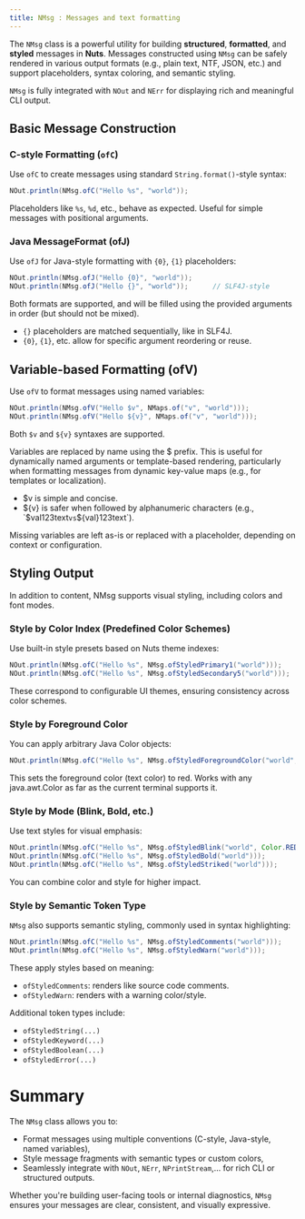 ```yaml
---
title: NMsg : Messages and text formatting
---
```



The `NMsg` class is a powerful utility for building **structured**, **formatted**, and **styled** messages in **Nuts**. Messages constructed using `NMsg` can be safely rendered in various output formats (e.g., plain text, NTF, JSON, etc.) and support placeholders, syntax coloring, and semantic styling.

`NMsg` is fully integrated with `NOut` and `NErr` for displaying rich and meaningful CLI output.

## Basic Message Construction

### C-style Formatting (`ofC`)

Use `ofC` to create messages using standard `String.format()`-style syntax:

```java
NOut.println(NMsg.ofC("Hello %s", "world"));
```
Placeholders like `%s`, `%d`, etc., behave as expected. Useful for simple messages with positional arguments.

### Java MessageFormat (ofJ)

Use `ofJ` for Java-style formatting with `{0}`, `{1}` placeholders:

```java
NOut.println(NMsg.ofJ("Hello {0}", "world"));
NOut.println(NMsg.ofJ("Hello {}", "world"));      // SLF4J-style
```

Both formats are supported, and will be filled using the provided arguments in order (but should not be mixed).
- `{}` placeholders are matched sequentially, like in SLF4J.
- `{0}`, `{1}`, etc. allow for specific argument reordering or reuse.

## Variable-based Formatting (ofV)
Use `ofV` to format messages using named variables:

```java
NOut.println(NMsg.ofV("Hello $v", NMaps.of("v", "world")));
NOut.println(NMsg.ofV("Hello ${v}", NMaps.of("v", "world")));
```
Both `$v` and `${v}` syntaxes are supported.

Variables are replaced by name using the $ prefix. This is useful for dynamically named arguments or template-based rendering,
particularly when formatting messages from dynamic key-value maps (e.g., for templates or localization).

- $v is simple and concise.
- ${v} is safer when followed by alphanumeric characters (e.g., `$val123text` vs `${val}123text`).

Missing variables are left as-is or replaced with a placeholder, depending on context or configuration.


## Styling Output
In addition to content, NMsg supports visual styling, including colors and font modes.
### Style by Color Index (Predefined Color Schemes)
Use built-in style presets based on Nuts theme indexes:

```java
NOut.println(NMsg.ofC("Hello %s", NMsg.ofStyledPrimary1("world")));
NOut.println(NMsg.ofC("Hello %s", NMsg.ofStyledSecondary5("world")));
```
These correspond to configurable UI themes, ensuring consistency across color schemes.

### Style by Foreground Color

You can apply arbitrary Java Color objects:

```java
NOut.println(NMsg.ofC("Hello %s", NMsg.ofStyledForegroundColor("world", Color.RED)));
```

This sets the foreground color (text color) to red. Works with any java.awt.Color as far as the current terminal supports it.

### Style by Mode (Blink, Bold, etc.)

Use text styles for visual emphasis:

```java
NOut.println(NMsg.ofC("Hello %s", NMsg.ofStyledBlink("world", Color.RED)));
NOut.println(NMsg.ofC("Hello %s", NMsg.ofStyledBold("world")));
NOut.println(NMsg.ofC("Hello %s", NMsg.ofStyledStriked("world")));
```

You can combine color and style for higher impact.

### Style by Semantic Token Type

`NMsg` also supports semantic styling, commonly used in syntax highlighting:

```java
NOut.println(NMsg.ofC("Hello %s", NMsg.ofStyledComments("world")));
NOut.println(NMsg.ofC("Hello %s", NMsg.ofStyledWarn("world")));
```

These apply styles based on meaning:

- `ofStyledComments`: renders like source code comments.
- `ofStyledWarn`: renders with a warning color/style.

Additional token types include:

- `ofStyledString(...)`
- `ofStyledKeyword(...)`
- `ofStyledBoolean(...)`
- `ofStyledError(...)`

# Summary
The `NMsg` class allows you to:

- Format messages using multiple conventions (C-style, Java-style, named variables),
- Style message fragments with semantic types or custom colors,
- Seamlessly integrate with `NOut`, `NErr`, `NPrintStream`,... for rich CLI or structured outputs.

Whether you're building user-facing tools or internal diagnostics, `NMsg` ensures your messages are clear, consistent, and visually expressive.


